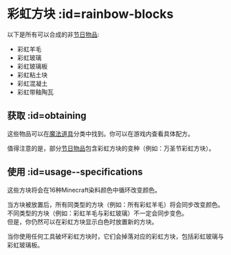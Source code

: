# 彩虹方块 :id=rainbow-blocks

以下是所有可以合成的非[节日物品](/Seasonal-Categories):

- 彩虹羊毛
- 彩虹玻璃
- 彩虹玻璃板
- 彩虹粘土块
- 彩虹混凝土
- 彩虹带釉陶瓦

## 获取 :id=obtaining

这些物品可以在[魔法道具](/Magical-Gadgets)分类中找到。你可以在游戏内查看具体配方。

值得注意的是，部分[节日物品](/Seasonal-Categories)包含彩虹方块的变种（例如：万圣节彩虹方块）。

## 使用 :id=usage--specifications

这些方块将会在16种Minecraft染料颜色中循环改变颜色。

当方块被放置后，所有同类型的方块（例如：所有彩虹羊毛）将会同步改变颜色。  
不同类型的方块（例如：彩虹羊毛与彩虹玻璃）不一定会同步变色。  
但是，你仍然可以在彩虹方块显示白色时放置新的方块。

当你使用任何工具破坏彩虹方块时，它们会掉落对应的彩虹方块，包括彩虹玻璃与彩虹玻璃板。
